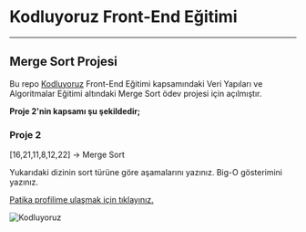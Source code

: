 # Kodluyoruz Front-End Eğitimi
---
## Merge Sort Projesi

Bu repo [Kodluyoruz](kodluyoruz.org) Front-End Eğitimi kapsamındaki Veri Yapıları ve Algoritmalar Eğitimi altındaki Merge Sort ödev projesi için açılmıştır.

**Proje 2'nin kapsamı şu şekildedir;**

### Proje 2
[16,21,11,8,12,22] -> Merge Sort

Yukarıdaki dizinin sort türüne göre aşamalarını yazınız.
Big-O gösterimini yazınız.

[Patika profilime ulaşmak için tıklayınız.](https://app.patika.dev/edamiaj)

![Kodluyoruz](https://miro.medium.com/max/3150/2*TZeK0kyHTRHVv3gUi8BtQg.png)
